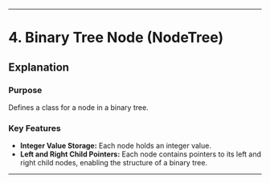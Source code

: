 
---

# 4. Binary Tree Node (NodeTree)

## Explanation

### Purpose
Defines a class for a node in a binary tree.

### Key Features
- **Integer Value Storage:** Each node holds an integer value.
- **Left and Right Child Pointers:** Each node contains pointers to its left and right child nodes, enabling the structure of a binary tree.

---